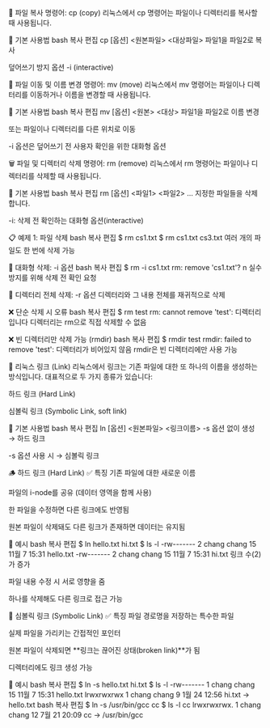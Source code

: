 📁 파일 복사 명령어: cp (copy)
리눅스에서 cp 명령어는 파일이나 디렉터리를 복사할 때 사용됩니다.

📌 기본 사용법
bash
복사
편집
cp [옵션] <원본파일> <대상파일>
파일1을 파일2로 복사

덮어쓰기 방지 옵션 -i (interactive)

📂 파일 이동 및 이름 변경 명령어: mv (move)
리눅스에서 mv 명령어는 파일이나 디렉터리를 이동하거나 이름을 변경할 때 사용됩니다.

📌 기본 사용법
bash
복사
편집
mv [옵션] <원본> <대상>
파일1을 파일2로 이름 변경

또는 파일이나 디렉터리를 다른 위치로 이동

-i 옵션은 덮어쓰기 전 사용자 확인을 위한 대화형 옵션

🗑️ 파일 및 디렉터리 삭제 명령어: rm (remove)
리눅스에서 rm 명령어는 파일이나 디렉터리를 삭제할 때 사용됩니다.

📌 기본 사용법
bash
복사
편집
rm [옵션] <파일1> <파일2> ...
지정한 파일들을 삭제합니다.

-i: 삭제 전 확인하는 대화형 옵션(interactive)

📋 예제 1: 파일 삭제
bash
복사
편집
$ rm cs1.txt
$ rm cs1.txt cs3.txt
여러 개의 파일도 한 번에 삭제 가능

🔐 대화형 삭제: -i 옵션
bash
복사
편집
$ rm -i cs1.txt
rm: remove 'cs1.txt'? n
실수 방지를 위해 삭제 전 확인 요청

🧹 디렉터리 전체 삭제: -r 옵션
디렉터리와 그 내용 전체를 재귀적으로 삭제

❌ 단순 삭제 시 오류
bash
복사
편집
$ rm test
rm: cannot remove 'test': 디렉터리입니다
디렉터리는 rm으로 직접 삭제할 수 없음

❌ 빈 디렉터리만 삭제 가능 (rmdir)
bash
복사
편집
$ rmdir test
rmdir: failed to remove 'test': 디렉터리가 비어있지 않음
rmdir은 빈 디렉터리에만 사용 가능

🔗 리눅스 링크 (Link)
리눅스에서 링크는 기존 파일에 대한 또 하나의 이름을 생성하는 방식입니다. 대표적으로 두 가지 종류가 있습니다:

하드 링크 (Hard Link)

심볼릭 링크 (Symbolic Link, soft link)

📌 기본 사용법
bash
복사
편집
ln [옵션] <원본파일> <링크이름>
-s 옵션 없이 생성 → 하드 링크

-s 옵션 사용 시 → 심볼릭 링크

🪵 하드 링크 (Hard Link)
✅ 특징
기존 파일에 대한 새로운 이름

파일의 i-node를 공유 (데이터 영역을 함께 사용)

한 파일을 수정하면 다른 링크에도 반영됨

원본 파일이 삭제돼도 다른 링크가 존재하면 데이터는 유지됨

🧪 예시
bash
복사
편집
$ ln hello.txt hi.txt
$ ls -l
-rw------- 2 chang chang 15 11월 7 15:31 hello.txt
-rw------- 2 chang chang 15 11월 7 15:31 hi.txt
링크 수(2)가 증가

파일 내용 수정 시 서로 영향을 줌

하나를 삭제해도 다른 링크로 접근 가능

🧭 심볼릭 링크 (Symbolic Link)
✅ 특징
파일 경로명을 저장하는 특수한 파일

실제 파일을 가리키는 간접적인 포인터

원본 파일이 삭제되면 **링크는 끊어진 상태(broken link)**가 됨

디렉터리에도 링크 생성 가능

🧪 예시
bash
복사
편집
$ ln -s hello.txt hi.txt
$ ls -l
-rw------- 1 chang chang 15 11월 7 15:31 hello.txt
lrwxrwxrwx 1 chang chang 9 1월 24 12:56 hi.txt -> hello.txt
bash
복사
편집
$ ln -s /usr/bin/gcc cc
$ ls -l cc
lrwxrwxrwx. 1 chang chang 12 7월 21 20:09 cc -> /usr/bin/gcc
